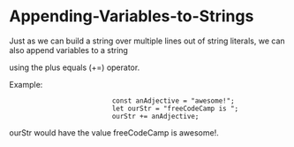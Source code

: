 # Appending-Variables-to-Strings

Just as we can build a string over multiple lines out of string literals, we can also append variables to a string 

using the plus equals (+=) operator.

Example:

                              const anAdjective = "awesome!";
                              let ourStr = "freeCodeCamp is ";
                              ourStr += anAdjective;
                              
ourStr would have the value freeCodeCamp is awesome!.
